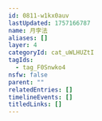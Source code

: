 ```yaml
---
id: 0811-w1kx0auv
lastUpdated: 1757166787
name: 月孛法
aliases: []
layer: 4
categoryId: cat_uWLHUZtI
tagIds:
  - tag_F0Snwko4
nsfw: false
parent: ""
relatedEntries: []
timelineEvents: []
titledLinks: []
---
```


